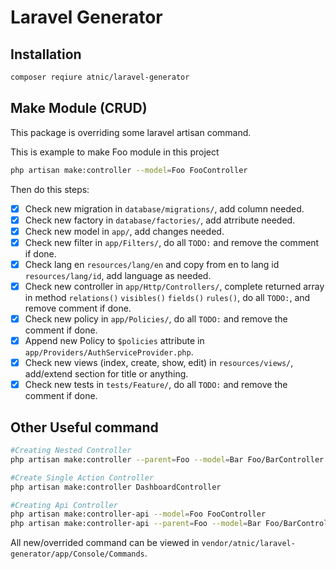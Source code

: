 # Laravel Generator

## Installation
```bash
composer reqiure atnic/laravel-generator
```

## Make Module (CRUD)
This package is overriding some laravel artisan command.

This is example to make Foo module in this project
```bash
php artisan make:controller --model=Foo FooController
```
Then do this steps:
- [x] Check new migration in `database/migrations/`, add column needed.
- [x] Check new factory in `database/factories/`, add atrribute needed.
- [x] Check new model in `app/`, add changes needed.
- [x] Check new filter in `app/Filters/`, do all `TODO:` and remove the comment if done.
- [x] Check lang en `resources/lang/en` and copy from en to lang id `resources/lang/id`, add language as needed.
- [x] Check new controller in `app/Http/Controllers/`, complete returned array in method `relations()` `visibles()` `fields()` `rules()`, do all `TODO:`, and remove comment if done.
- [x] Check new policy in `app/Policies/`, do all `TODO:` and remove the comment if done.
- [x] Append new Policy to `$policies` attribute in `app/Providers/AuthServiceProvider.php`.
- [x] Check new views (index, create, show, edit) in `resources/views/`, add/extend section for title or anything.
- [x] Check new tests in `tests/Feature/`, do all `TODO:` and remove the comment if done.

## Other Useful command

```bash
#Creating Nested Controller
php artisan make:controller --parent=Foo --model=Bar Foo/BarController

#Create Single Action Controller
php artisan make:controller DashboardController

#Creating Api Controller
php artisan make:controller-api --model=Foo FooController
php artisan make:controller-api --parent=Foo --model=Bar Foo/BarController
```

All new/overrided command can be viewed in `vendor/atnic/laravel-generator/app/Console/Commands`.
